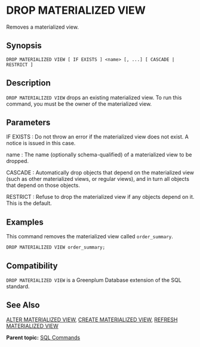 # DROP MATERIALIZED VIEW 

Removes a materialized view.

## Synopsis 

``` {#sql_command_synopsis}
DROP MATERIALIZED VIEW [ IF EXISTS ] <name> [, ...] [ CASCADE | RESTRICT ]
```

## Description 

`DROP MATERIALIZED VIEW` drops an existing materialized view. To run this command, you must be the owner of the materialized view.

## Parameters 

IF EXISTS
:   Do not throw an error if the materialized view does not exist. A notice is issued in this case.

name
:   The name \(optionally schema-qualified\) of a materialized view to be dropped.

CASCADE
:   Automatically drop objects that depend on the materialized view \(such as other materialized views, or regular views\), and in turn all objects that depend on those objects.

RESTRICT
:   Refuse to drop the materialized view if any objects depend on it. This is the default.

## Examples 

This command removes the materialized view called `order_summary`.

```
DROP MATERIALIZED VIEW order_summary;
```

## Compatibility 

`DROP MATERIALIZED VIEW` is a Greenplum Database extension of the SQL standard.

## See Also 

[ALTER MATERIALIZED VIEW](ALTER_MATERIALIZED_VIEW.html), [CREATE MATERIALIZED VIEW](CREATE_MATERIALIZED_VIEW.html), [REFRESH MATERIALIZED VIEW](REFRESH_MATERIALIZED_VIEW.html)

**Parent topic:** [SQL Commands](../sql_commands/sql_ref.html)

